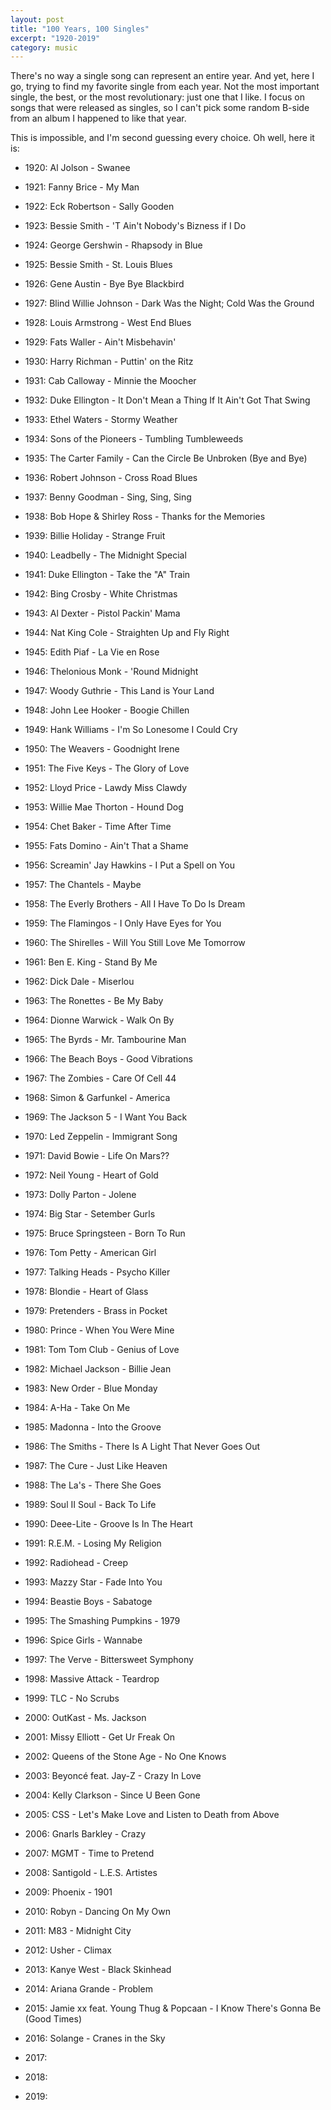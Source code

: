 ```yaml
---
layout: post
title: "100 Years, 100 Singles"
excerpt: "1920-2019"
category: music
---
```


There's no way a single song can represent an entire year. And yet, here I go, trying to find my favorite single from each year. Not the most important single, the best, or the most revolutionary: just one that I like. I focus on songs that were released as singles, so I can't pick some random B-side from an album I happened to like that year.

This is impossible, and I'm second guessing every choice. Oh well, here it is:

* 1920: Al Jolson - Swanee
* 1921: Fanny Brice - My Man
* 1922: Eck Robertson - Sally Gooden
* 1923: Bessie Smith - 'T Ain't Nobody's Bizness if I Do
* 1924: George Gershwin - Rhapsody in Blue
* 1925: Bessie Smith - St. Louis Blues
* 1926: Gene Austin - Bye Bye Blackbird
* 1927: Blind Willie Johnson - Dark Was the Night; Cold Was the Ground
* 1928: Louis Armstrong - West End Blues
* 1929: Fats Waller - Ain't Misbehavin' 

* 1930: Harry Richman - Puttin' on the Ritz
* 1931: Cab Calloway - Minnie the Moocher
* 1932: Duke Ellington - It Don't Mean a Thing If It Ain't Got That Swing
* 1933: Ethel Waters - Stormy Weather
* 1934: Sons of the Pioneers - Tumbling Tumbleweeds
* 1935: The Carter Family - Can the Circle Be Unbroken (Bye and Bye)
* 1936: Robert Johnson - Cross Road Blues
* 1937: Benny Goodman - Sing, Sing, Sing
* 1938: Bob Hope & Shirley Ross - Thanks for the Memories
* 1939: Billie Holiday - Strange Fruit

* 1940: Leadbelly - The Midnight Special
* 1941: Duke Ellington - Take the "A" Train
* 1942: Bing Crosby - White Christmas
* 1943: Al Dexter - Pistol Packin' Mama
* 1944: Nat King Cole - Straighten Up and Fly Right
* 1945: Edith Piaf - La Vie en Rose
* 1946: Thelonious Monk - 'Round Midnight
* 1947: Woody Guthrie - This Land is Your Land
* 1948: John Lee Hooker - Boogie Chillen
* 1949: Hank Williams - I'm So Lonesome I Could Cry

* 1950: The Weavers - Goodnight Irene
* 1951: The Five Keys - The Glory of Love
* 1952: Lloyd Price - Lawdy Miss Clawdy
* 1953: Willie Mae Thorton - Hound Dog
* 1954: Chet Baker - Time After Time
* 1955: Fats Domino - Ain't That a Shame
* 1956: Screamin' Jay Hawkins - I Put a Spell on You
* 1957: The Chantels - Maybe
* 1958: The Everly Brothers - All I Have To Do Is Dream
* 1959: The Flamingos - I Only Have Eyes for You

* 1960: The Shirelles - Will You Still Love Me Tomorrow
* 1961: Ben E. King - Stand By Me
* 1962: Dick Dale - Miserlou
* 1963: The Ronettes - Be My Baby
* 1964: Dionne Warwick - Walk On By
* 1965: The Byrds - Mr. Tambourine Man
* 1966: The Beach Boys - Good Vibrations
* 1967: The Zombies - Care Of Cell 44
* 1968: Simon & Garfunkel - America
* 1969: The Jackson 5 - I Want You Back

* 1970: Led Zeppelin - Immigrant Song
* 1971: David Bowie - Life On Mars??
* 1972: Neil Young - Heart of Gold
* 1973: Dolly Parton - Jolene
* 1974: Big Star - Setember Gurls
* 1975: Bruce Springsteen - Born To Run
* 1976: Tom Petty - American Girl
* 1977: Talking Heads - Psycho Killer
* 1978: Blondie - Heart of Glass
* 1979: Pretenders - Brass in Pocket

* 1980: Prince - When You Were Mine
* 1981: Tom Tom Club - Genius of Love
* 1982: Michael Jackson - Billie Jean
* 1983: New Order - Blue Monday
* 1984: A-Ha - Take On Me
* 1985: Madonna - Into the Groove
* 1986: The Smiths - There Is A Light That Never Goes Out
* 1987: The Cure - Just Like Heaven
* 1988: The La's - There She Goes
* 1989: Soul II Soul - Back To Life

* 1990: Deee-Lite - Groove Is In The Heart
* 1991: R.E.M. - Losing My Religion
* 1992: Radiohead - Creep
* 1993: Mazzy Star - Fade Into You
* 1994: Beastie Boys - Sabatoge
* 1995: The Smashing Pumpkins - 1979
* 1996: Spice Girls - Wannabe
* 1997: The Verve - Bittersweet Symphony
* 1998: Massive Attack - Teardrop
* 1999: TLC - No Scrubs

* 2000: OutKast - Ms. Jackson
* 2001: Missy Elliott - Get Ur Freak On
* 2002: Queens of the Stone Age - No One Knows
* 2003: Beyoncé feat. Jay-Z - Crazy In Love
* 2004: Kelly Clarkson - Since U Been Gone
* 2005: CSS - Let's Make Love and Listen to Death from Above
* 2006: Gnarls Barkley - Crazy
* 2007: MGMT - Time to Pretend
* 2008: Santigold - L.E.S. Artistes
* 2009: Phoenix - 1901

* 2010: Robyn - Dancing On My Own
* 2011: M83 - Midnight City
* 2012: Usher - Climax
* 2013: Kanye West - Black Skinhead
* 2014: Ariana Grande - Problem
* 2015: Jamie xx feat. Young Thug & Popcaan - I Know There's Gonna Be (Good Times)
* 2016: Solange - Cranes in the Sky
* 2017:
* 2018:
* 2019: